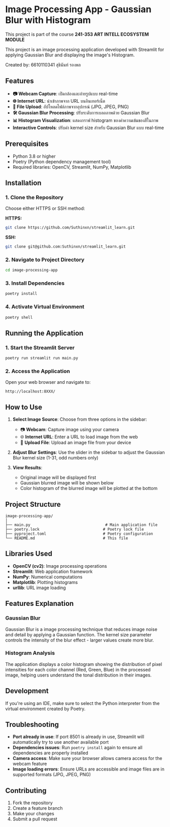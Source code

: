
# Image Processing App - Gaussian Blur with Histogram

This project is part of the course **241-353 ART INTELL ECOSYSTEM MODULE**

This project is an image processing application developed with Streamlit for applying Gaussian Blur and displaying the image's Histogram.

Created by: 6610110341 สุธินันท์ รองพล

## Features

-   **📷 Webcam Capture**: เปิดกล้องและถ่ายรูปแบบ real-time
-   **🌐 Internet URL**: นำเข้าภาพจาก URL บนอินเทอร์เน็ต
-   **📂 File Upload**: อัปโหลดไฟล์ภาพจากอุปกรณ์ (JPG, JPEG, PNG)
-   **🛠️ Gaussian Blur Processing**: ปรับระดับการเบลอภาพด้วย Gaussian Blur
-   **📊 Histogram Visualization**: แสดงกราฟ histogram ของค่าความเข้มของสีในภาพ
-   **Interactive Controls**: ปรับค่า kernel size สำหรับ Gaussian Blur แบบ real-time

## Prerequisites

-   Python 3.8 or higher
-   Poetry (Python dependency management tool)
-   Required libraries: OpenCV, Streamlit, NumPy, Matplotlib

## Installation

### 1. Clone the Repository

Choose either HTTPS or SSH method:

**HTTPS:**

```bash
git clone https://github.com/Suthinxn/streamlit_learn.git

```

**SSH:**

```bash
git clone git@github.com:Suthinxn/streamlit_learn.git

```

### 2. Navigate to Project Directory

```bash
cd image-processing-app

```

### 3. Install Dependencies

```bash
poetry install

```

### 4. Activate Virtual Environment

```bash
poetry shell

```

## Running the Application

### 1. Start the Streamlit Server

```bash
poetry run streamlit run main.py

```

### 2. Access the Application

Open your web browser and navigate to:

```
http://localhost:8XXX/

```

## How to Use

1.  **Select Image Source**: Choose from three options in the sidebar:
    
    -   📷 **Webcam**: Capture image using your camera
    -   🌐 **Internet URL**: Enter a URL to load image from the web
    -   📂 **Upload File**: Upload an image file from your device
2.  **Adjust Blur Settings**: Use the slider in the sidebar to adjust the Gaussian Blur kernel size (1-31, odd numbers only)
    
3.  **View Results**:
    
    -   Original image will be displayed first
    -   Gaussian blurred image will be shown below
    -   Color histogram of the blurred image will be plotted at the bottom

## Project Structure

```
image-processing-app/
│   
├── main.py                                 # Main application file
├── poetry.lock                            # Poetry lock file
├── pyproject.toml                         # Poetry configuration
└── README.md                              # This file

```

## Libraries Used

-   **OpenCV (cv2)**: Image processing operations
-   **Streamlit**: Web application framework
-   **NumPy**: Numerical computations
-   **Matplotlib**: Plotting histograms
-   **urllib**: URL image loading

## Features Explanation

### Gaussian Blur

Gaussian Blur is a image processing technique that reduces image noise and detail by applying a Gaussian function. The kernel size parameter controls the intensity of the blur effect - larger values create more blur.

### Histogram Analysis

The application displays a color histogram showing the distribution of pixel intensities for each color channel (Red, Green, Blue) in the processed image, helping users understand the tonal distribution in their images.

## Development

If you're using an IDE, make sure to select the Python interpreter from the virtual environment created by Poetry.

## Troubleshooting

-   **Port already in use**: If port 8501 is already in use, Streamlit will automatically try to use another available port
-   **Dependencies issues**: Run `poetry install` again to ensure all dependencies are properly installed
-   **Camera access**: Make sure your browser allows camera access for the webcam feature
-   **Image loading errors**: Ensure URLs are accessible and image files are in supported formats (JPG, JPEG, PNG)

## Contributing

1.  Fork the repository
2.  Create a feature branch
3.  Make your changes
4.  Submit a pull request

